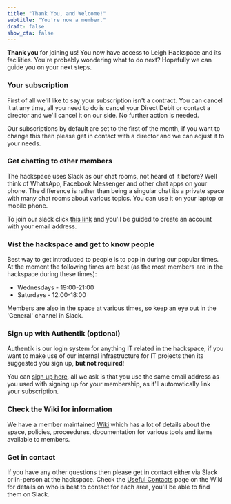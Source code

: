 ```yaml
---
title: "Thank You, and Welcome!"
subtitle: "You're now a member."
draft: false
show_cta: false
---
```


**Thank you** for joining us! You now have access to Leigh Hackspace and its facilities. You're probably wondering what to do next? Hopefully we can guide you on your next steps.

### Your subscription

First of all we'll like to say your subscription isn't a contract. You can cancel it at any time, all you need to do is cancel your Direct Debit or contact a director and we'll cancel it on our side. No further action is needed.

Our subscriptions by default are set to the first of the month, if you want to change this then please get in contact with a director and we can adjust it to your needs. 

### Get chatting to other members

The hackspace uses Slack as our chat rooms, not heard of it before? Well think of WhatsApp, Facebook Messenger and other chat apps on your phone. The difference is rather than being a singular chat its a private space with many chat rooms about various topics. You can use it on your laptop or mobile phone.

To join our slack click [this link](https://join.slack.com/t/leighhack/shared_invite/enQtNDYzMjEyMDMxNDExLTE1MWY5N2IwMzdhMzQ0ZWFiNDkyNzJmMGM1ZmFkODcwMGM5ODFmYmI4MjhmM2JiMWEyY2E3NTRjMTQzMzljZWU) and you'll be guided to create an account with your email address.

### Vist the hackspace and get to know people

Best way to get introduced to people is to pop in during our popular times. At the moment the following times are best (as the most members are in the hackspace during these times):

* Wednesdays - 19:00-21:00
* Saturdays - 12:00-18:00

Members are also in the space at various times, so keep an eye out in the 'General' channel in Slack.

### Sign up with Authentik (optional)

Authentik is our login system for anything IT related in the hackspace, if you want to make use of our internal infrastructure for IT projects then its suggested you sign up, **but not required**!

You can [sign up here](https://id.leighhack.org/if/flow/hackspace-new-user-enrollment/), all we ask is that you use the same email address as you used with signing up for your membership, as it'll automatically link your subscription.

### Check the Wiki for information

We have a member maintained [Wiki](https://wiki.leighhack.org) which has a lot of details about the space, policies, proceedures, documentation for various tools and items available to members.

### Get in contact

If you have any other questions then please get in contact either via Slack or in-person at the hackspace. Check the [Useful Contacts](https://wiki.leighhack.org/membership/useful_contacts/) page on the Wiki for details on who is best to contact for each area, you'll be able to find them on Slack.